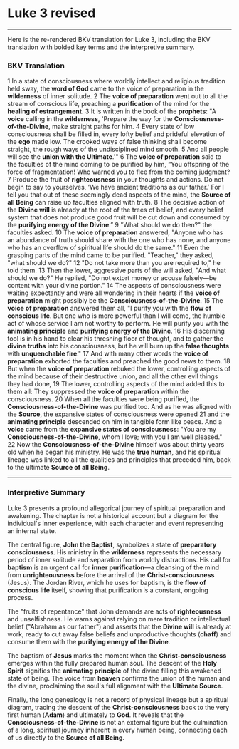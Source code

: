 # Luke 3 revised

---

Here is the re-rendered BKV translation for Luke 3, including the BKV translation with bolded key terms and the interpretive summary.
### BKV Translation

1 In a state of consciousness where worldly intellect and religious tradition held sway, the **word of God** came to the voice of preparation in the **wilderness** of inner solitude.
2 The **voice of preparation** went out to all the stream of conscious life, preaching a **purification** of the mind for the **healing of estrangement**.
3 It is written in the book of the **prophets**: "A **voice** calling in the **wilderness**, 'Prepare the way for the **Consciousness-of-the-Divine**, make straight paths for him.
4 Every state of low consciousness shall be filled in, every lofty belief and prideful elevation of the **ego** made low. The crooked ways of false thinking shall become straight, the rough ways of the undisciplined mind smooth.
5 And all people will see the **union with the Ultimate**.'"
6 The **voice of preparation** said to the faculties of the mind coming to be purified by him, “You offspring of the force of fragmentation! Who warned you to flee from the coming judgment?
7 Produce the fruit of **righteousness** in your thoughts and actions. Do not begin to say to yourselves, ‘We have ancient traditions as our father.’ For I tell you that out of these seemingly dead aspects of the mind, the **Source of all Being** can raise up faculties aligned with truth.
8 The decisive action of the **Divine will** is already at the root of the trees of belief, and every belief system that does not produce good fruit will be cut down and consumed by the **purifying energy of the Divine**.”
9 "What should we do then?" the faculties asked.
10 The **voice of preparation** answered, "Anyone who has an abundance of truth should share with the one who has none, and anyone who has an overflow of spiritual life should do the same."
11 Even the grasping parts of the mind came to be purified. "Teacher," they asked, "what should we do?"
12 "Do not take more than you are required to," he told them.
13 Then the lower, aggressive parts of the will asked, "And what should we do?" He replied, "Do not extort money or accuse falsely—be content with your divine portion."
14 The aspects of consciousness were waiting expectantly and were all wondering in their hearts if the **voice of preparation** might possibly be the **Consciousness-of-the-Divine**.
15 The **voice of preparation** answered them all, "I purify you with the **flow of conscious life**. But one who is more powerful than I will come, the humble act of whose service I am not worthy to perform. He will purify you with the **animating principle** and **purifying energy of the Divine**.
16 His discerning tool is in his hand to clear his threshing floor of thought, and to gather the **divine truths** into his consciousness, but he will burn up the **false thoughts** with **unquenchable fire**."
17 And with many other words the **voice of preparation** exhorted the faculties and preached the good news to them.
18 But when the **voice of preparation** rebuked the lower, controlling aspects of the mind because of their destructive union, and all the other evil things they had done,
19 The lower, controlling aspects of the mind added this to them all: They suppressed the **voice of preparation** within the consciousness.
20 When all the faculties were being purified, the **Consciousness-of-the-Divine** was purified too. And as he was aligned with the **Source**, the expansive states of consciousness were opened 21 and the **animating principle** descended on him in tangible form like peace. And a **voice** came from the **expansive states of consciousness**: "You are my **Consciousness-of-the-Divine**, whom I love; with you I am well pleased."
22 Now the **Consciousness-of-the-Divine** himself was about thirty years old when he began his ministry. He was the **true human**, and his spiritual lineage was linked to all the qualities and principles that preceded him, back to the ultimate **Source of all Being**.

***

### Interpretive Summary

Luke 3 presents a profound allegorical journey of spiritual preparation and awakening. The chapter is not a historical account but a diagram for the individual's inner experience, with each character and event representing an internal state.

The central figure, **John the Baptist**, symbolizes a state of **preparatory consciousness**. His ministry in the **wilderness** represents the necessary period of inner solitude and separation from worldly distractions. His call for **baptism** is an urgent call for **inner purification**—a cleansing of the mind from **unrighteousness** before the arrival of the **Christ-consciousness** (Jesus). The Jordan River, which he uses for baptism, is the **flow of conscious life** itself, showing that purification is a constant, ongoing process.

The "fruits of repentance" that John demands are acts of **righteousness** and unselfishness. He warns against relying on mere tradition or intellectual belief ("Abraham as our father") and asserts that the **Divine will** is already at work, ready to cut away false beliefs and unproductive thoughts (**chaff**) and consume them with the **purifying energy of the Divine**.

The baptism of **Jesus** marks the moment when the **Christ-consciousness** emerges within the fully prepared human soul. The descent of the **Holy Spirit** signifies the **animating principle** of the divine filling this awakened state of being. The voice from **heaven** confirms the union of the human and the divine, proclaiming the soul's full alignment with the **Ultimate Source**.

Finally, the long genealogy is not a record of physical lineage but a spiritual diagram, tracing the descent of the **Christ-consciousness** back to the very first human (**Adam**) and ultimately to **God**. It reveals that the **Consciousness-of-the-Divine** is not an external figure but the culmination of a long, spiritual journey inherent in every human being, connecting each of us directly to the **Source of all Being**.


